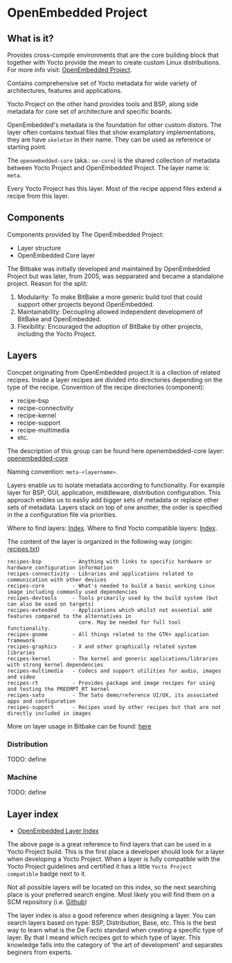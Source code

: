 # OpenEmbedded Project

## What is it?

Provides cross-compile environments that are the core building block that 
together with Yocto provide the mean to create custom Linux distributions.
For more info visit: [OpenEmbedded Project](https://www.openembedded.org/wiki/Main_Page).

Contains comprehensive set of Yocto metadata for wide variety of architectures,
features and applications.

Yocto Project on the other hand provides tools and BSP, along side metadata for
core set of architecture and specific boards.

OpenEmbedded's metadata is the foundation for other custom distors. The layer 
often contains textual files that show examplatory implementations, they are 
have `skeleton` in their name. They can be used as reference or starting point.

The `openembedded-core` (aka.: `oe-core`) is the shared collection of metadata
between Yocto Project and OpenEmbedded Project. The layer name is: `meta`.

Every Yocto Project has this layer. Most of the recipe append files extend a 
recipe from this layer.

## Components

Components provided by The OpenEmbedded Project:
- Layer structure
- OpenEmbedded Core layer

The Bitbake was initially developed and maintained by OpenEmbedded Project 
but was later, from 2005, was sepparated and became a standalone project.
Reason for the split:
1. Modularity: To make BitBake a more generic build tool that could support 
other projects beyond OpenEmbedded.
2. Maintainability: Decoupling allowed independent development of BitBake 
and OpenEmbedded.
3. Flexibility: Encouraged the adoption of BitBake by other projects, including 
the Yocto Project.

## Layers 

Concpet originating from OpenEmbedded project.It is a cllection of related 
recipes. Inside a layer recipes are divided into directories depending on the
type of the recipe. Convention of the recipe directories (component):
- recipe-bsp
- recipe-connectivity
- recipe-kernel
- recipe-support
- recipe-multimedia
- etc.

The description of this group can be found here openembedded-core layer:
[openembedded-core](https://git.openembedded.org/openembedded-core/tree/meta/recipes.txt)

Naming convention: `meta-<layername>`.

Layers enable us to isolate metadata according to functionality. For example 
layer for BSP, GUI, application, middleware, distribution configuration. 
This approach enbles us to easliy add bigger sets of metadata or replace other
sets of metadata. Layers stack on top of one another, the order is specified in
the a configuration file via priorities.


Where to find layers: [Index](https://layers.openembedded.org/layerindex/branch/master/layers/).
Where to find Yocto compatible layers: [Index](https://www.yoctoproject.org/development/yocto-project-compatible-layers/).

The content of the layer is organized in the following way 
(origin: [recipes.txt](https://github.com/openembedded/openembedded-core/blob/master/meta/recipes.txt))
```
recipes-bsp          - Anything with links to specific hardware or hardware configuration information
recipes-connectivity - Libraries and applications related to communication with other devices 
recipes-core         - What's needed to build a basic working Linux image including commonly used dependencies
recipes-devtools     - Tools primarily used by the build system (but can also be used on targets)
recipes-extended     - Applications which whilst not essential add features compared to the alternatives in
                       core. May be needed for full tool functionality.
recipes-gnome        - All things related to the GTK+ application framework
recipes-graphics     - X and other graphically related system libraries  
recipes-kernel       - The kernel and generic applications/libraries with strong kernel dependencies
recipes-multimedia   - Codecs and support utilities for audio, images and video
recipes-rt           - Provides package and image recipes for using and testing the PREEMPT_RT kernel
recipes-sato         - The Sato demo/reference UI/UX, its associated apps and configuration 
recipes-support      - Recipes used by other recipes but that are not directly included in images
```

More on layer usage in Bitbake can be found: [here](./bitbake.md#layers)

### Distribution

TODO: define

### Machine

TODO: define

## Layer index

- [OpenEmbedded Layer Index](https://layers.openembedded.org/layerindex/branch/master/layers/)

The above page is a great reference to find layers that can be used in a Yocto 
Project build. This is the first place a developer should look for a layer when 
developing a Yocto Project. When a layer is fully compatible with the Yocto 
Project guidelines and certified it has  a little `Yocto Project compatible` 
badge next to it.

Not all possible layers will be located on this index, so the next searching 
place is your preferred search engine. Most likely you will find them on a SCM 
repository (i.e. [Github](https://github.com/search?q=bitbake+language%3ABitBake&type=repositories&l=BitBake))

The layer index is also a good reference when designing a layer. You can search 
layers based on type: BSP, Distribution, Base, etc. This is the best way to 
learn what is the De Facto standard when creating a specific type of layer. 
By that I meand which recipes got to which type of layer. This knowledge falls 
into the category of 'the art of development' and separates beginers 
from experts. 
